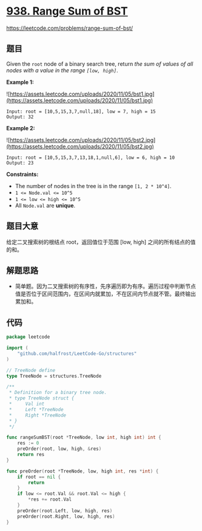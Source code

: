 # [938. Range Sum of BST](https://leetcode.com/problems/range-sum-of-bst/)

https://leetcode.com/problems/range-sum-of-bst/

## 题目

Given the `root` node of a binary search tree, return *the sum of values of all nodes with a value in the range `[low, high]`*.

**Example 1:**

![https://assets.leetcode.com/uploads/2020/11/05/bst1.jpg](https://assets.leetcode.com/uploads/2020/11/05/bst1.jpg)

```
Input: root = [10,5,15,3,7,null,18], low = 7, high = 15
Output: 32

```

**Example 2:**

![https://assets.leetcode.com/uploads/2020/11/05/bst2.jpg](https://assets.leetcode.com/uploads/2020/11/05/bst2.jpg)

```
Input: root = [10,5,15,3,7,13,18,1,null,6], low = 6, high = 10
Output: 23

```

**Constraints:**

- The number of nodes in the tree is in the range `[1, 2 * 10^4]`.
- `1 <= Node.val <= 10^5`
- `1 <= low <= high <= 10^5`
- All `Node.val` are **unique**.

## 题目大意

给定二叉搜索树的根结点 root，返回值位于范围 [low, high] 之间的所有结点的值的和。

## 解题思路

- 简单题。因为二叉搜索树的有序性，先序遍历即为有序。遍历过程中判断节点值是否位于区间范围内，在区间内就累加，不在区间内节点就不管。最终输出累加和。

## 代码

```go
package leetcode

import (
	"github.com/halfrost/LeetCode-Go/structures"
)

// TreeNode define
type TreeNode = structures.TreeNode

/**
 * Definition for a binary tree node.
 * type TreeNode struct {
 *     Val int
 *     Left *TreeNode
 *     Right *TreeNode
 * }
 */

func rangeSumBST(root *TreeNode, low int, high int) int {
	res := 0
	preOrder(root, low, high, &res)
	return res
}

func preOrder(root *TreeNode, low, high int, res *int) {
	if root == nil {
		return
	}
	if low <= root.Val && root.Val <= high {
		*res += root.Val
	}
	preOrder(root.Left, low, high, res)
	preOrder(root.Right, low, high, res)
}
```